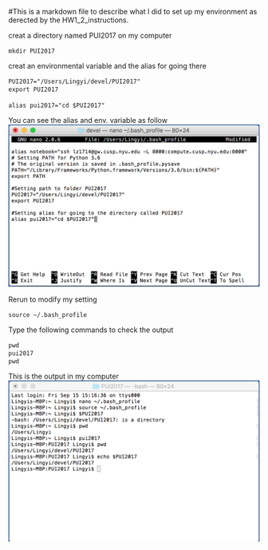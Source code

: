 #This is a markdown file to describe what I did to set up my environment as derected by the HW1_2_instructions.

creat a directory named PUI2017 on my computer
```
mkdir PUI2017
```

creat an environmental variable and the alias for going there
```
PUI2017="/Users/Lingyi/devel/PUI2017"
export PUI2017

alias pui2017="cd $PUI2017"
```
You can see the alias and env. variable as follow
![Alt text](screenshot/setting_up.png)

Rerun to modify my setting
```
source ~/.bash_profile
```

Type the following commands to check the output
```
pwd
pui2017
pwd
```
This is the output in my computer
![Alt test](screenshot/the_output.png)





